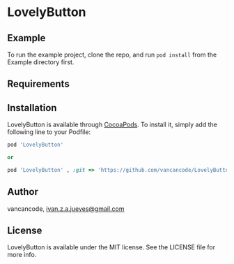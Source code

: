 # LovelyButton

<!--Not Working in Private Repo-->
<!--[![CI Status](http://img.shields.io/travis/vancancode/LovelyButton.svg?style=flat)](https://travis-ci.org/vancancode/LovelyButton)-->
<!--[![Version](https://img.shields.io/cocoapods/v/LovelyButton.svg?style=flat)](https://github.com/vancancode/LovelyButton)-->
<!--[![License](https://img.shields.io/cocoapods/l/LovelyButton.svg?style=flat)](https://github.com/vancancode/LovelyButton)-->
<!--[![Platform](https://img.shields.io/cocoapods/p/LovelyButton.svg?style=flat)](https://github.com/vancancode/LovelyButton)-->

## Example

To run the example project, clone the repo, and run `pod install` from the Example directory first.

## Requirements

## Installation

LovelyButton is available through [CocoaPods](http://cocoapods.org). To install
it, simply add the following line to your Podfile:

```ruby
pod 'LovelyButton'

or

pod 'LovelyButton' , :git => 'https://github.com/vancancode/LovelyButton.git'
```

## Author

vancancode, ivan.z.a.jueves@gmail.com

## License

LovelyButton is available under the MIT license. See the LICENSE file for more info.
